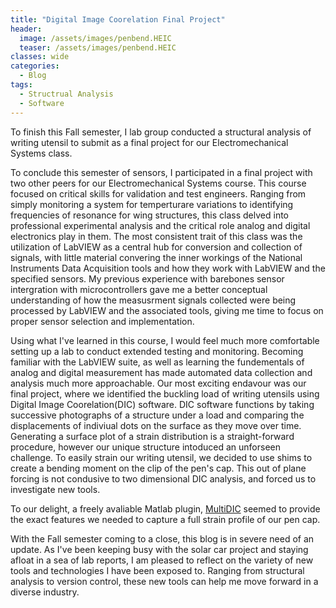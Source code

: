 ```yaml
---
title: "Digital Image Coorelation Final Project"
header:
  image: /assets/images/penbend.HEIC
  teaser: /assets/images/penbend.HEIC
classes: wide
categories:
  - Blog
tags:
  - Structrual Analysis
  - Software
---
```


To finish this Fall semester, I lab group conducted a structural analysis of writing utensil to submit as a final project for our Electromechanical Systems class.

To conclude this semester of sensors, I participated in a final project with two other peers for our Electromechanical Systems course.
This course focused on critical skills for validation and test engineers. Ranging from simply monitoring a system for temperturare variations to identifying frequencies of resonance for wing structures,
this class delved into professional experimental analysis and the critical role analog and digital electronics play in them. The most consistent trait of this class was the utilization
of LabVIEW as a central hub for conversion and collection of signals, with little material convering the inner workings of the National Instruments Data Acquisition tools and how they
work with LabVIEW and the specified sensors. My previous experience with barebones sensor intergration with microcontrollers gave me a better conceptual understanding of how the
measusrment signals collected were being processed by LabVIEW and the associated tools, giving me time to focus on proper sensor selection and implementation.

Using what I've learned in this course, I would feel much more comfortable setting up a lab to conduct extended testing and monitoring. Becoming familiar with the LabVIEW suite, as well as
learning the fundementals of analog and digital measurement has made automated data collection and analysis much more approachable.
Our most exciting endavour was our final project, where we identified the buckling load of writing utensils using Digital Image Coorelation(DIC) software.
DIC software functions by taking successive photographs of a structure under a load and comparing the displacements of indiviual dots on the surface as they move over time.
Generating a surface plot of a strain distribution is a straight-forward procedure, however our unique structure intoduced an unforseen challenge. To easily strain our writing utensil,
we decided to use shims to create a bending moment on the clip of the pen's cap. This out of plane forcing is not condusive to two dimensional DIC analysis, and forced us to investigate new tools.

To our delight, a freely avaliable Matlab plugin, [MultiDIC](https://www.media.mit.edu/projects/multidic-a-matlab-toolbox-for-multi-view-3d-digital-image-correlation/overview/) seemed
to provide the exact features we needed to capture a full strain profile of our pen cap. 

With the Fall semester coming to a close, this blog is in severe need of an update. As I've been keeping busy with the solar car project and staying afloat in a sea of lab reports,
I am pleased to reflect on the variety of new tools and technologies I have been exposed to. Ranging from structural analysis to version control, these new tools can help me move forward
in a diverse industry. 